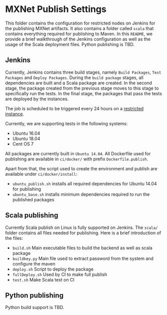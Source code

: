 # MXNet Publish Settings

This folder contains the configuration for restricted nodes on Jenkins for the publishing MXNet artifacts. It also contains a folder called `scala` that contains everything required for publishing to Maven. In this `README`, we provide a brief walkthrough of the Jenkins configuration as well as the usage of the Scala deployment files. Python publishing is TBD.

## Jenkins
Currently, Jenkins contains three build stages, namely `Build Packages`, `Test Packages` and `Deploy Packages`. During the `build package` stages, all dependencies are built and a Scala package are created. In the second stage, the package created from the previous stage moves to this stage to specifically run the tests. In the final stage, the packages that pass the tests are deployed by the instances.

The job is scheduled to be triggered every 24 hours on a [restricted instance](http://jenkins.mxnet-ci.amazon-ml.com/blue/organizations/jenkins/restricted-publish-artifacts).

Currently, we are supporting tests in the following systems:

- Ubuntu 16.04
- Ubuntu 18.04
- Cent OS 7

All packages are currently built in `Ubuntu 14.04`. All Dockerfile used for publishing are available in `ci/docker/` with prefix `Dockerfile.publish`.

Apart from that, the script used to create the environment and publish are available under `ci/docker/install`:

- `ubuntu_publish.sh` installs all required dependencies for Ubuntu 14.04 for publishing
- `ubuntu_base.sh` installs minimum dependencies required to run the published packages

## Scala publishing
Currently Scala publish on Linux is fully supported on Jenkins. The `scala/` folder contains all files needed for publishing. Here is a brief introduction of the files:

- `build.sh` Main executable files to build the backend as well as scala package
- `buildkey.py` Main file used to extract password from the system and configure the maven
- `deploy.sh` Script to deploy the package
- `fullDeploy.sh` Used by CI to make full publish
- `test.sh` Make Scala test on CI

## Python publishing
Python build support is TBD.
